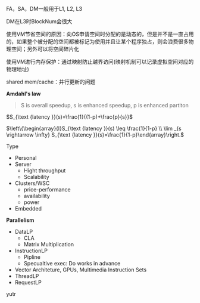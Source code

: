 FA，SA，DM一般用于L1, L2, L3

DM在L3时BlockNum会很大



使用VM节省空间的原因：向OS申请空间时分配的是动态的，但是并不是一直占用的，如果整个被分配的空间都被标记为使用并且让某个程序独占，则会浪费很多物理空间；另外可以将空间碎片化

使用VM进行内存保护：通过映射防止越界访问(映射机制可以记录虚拟空间对应的物理地址)



shared mem/cache：并行更新的问题



**Amdahl's law**

> S is overall speedup, s is enhanced speedup, p is enhanced partiton

$S_{\text {latency }}(s)=\frac{1}{(1-p)+\frac{p}{s}}$

$\left\{\begin{array}{l}S_{\text {latency }}(s) \leq \frac{1}{1-p} \\ \lim _{s \rightarrow \infty} S_{\text {latency }}(s)=\frac{1}{1-p}\end{array}\right.$



Type

* Personal
* Server
    * Hight throughput
    * Scalability
* Clusters/WSC
    * price-performance
    * availability
    * power
* Embedded



**Parallelism**

* DataLP
    * CLA
    * Matrix Multiplication
* InstructionLP
    * Pipline
    * Specualtive exec: Do works in advance
* Vector Architeture, GPUs, Multimedia Instruction Sets
* ThreadLP
* RequestLP

yutr